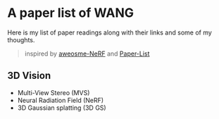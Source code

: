 # A paper list of WANG

Here is my list of paper readings along with their links and some of my thoughts.
> inspired by [aweosme-NeRF](https://github.com/awesome-NeRF/awesome-NeRF) and [Paper-List](https://github.com/YanjieZe/Paper-List?tab=readme-ov-file)

## 3D Vision

- Multi-View Stereo (MVS)
- Neural Radiation Field (NeRF)
- 3D Gaussian splatting (3D GS)


